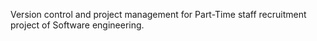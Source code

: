 Version control and project management for Part-Time staff recruitment project of Software engineering.
